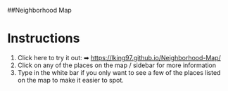 ##Neighborhood Map
# Instructions

1. Click here to try it out: ➡  <https://lking97.github.io/Neighborhood-Map/>
2. Click on any of the places on the map / sidebar for more information
3. Type in the white bar if you only want to see a few of the places listed on the map to make it easier to spot.
